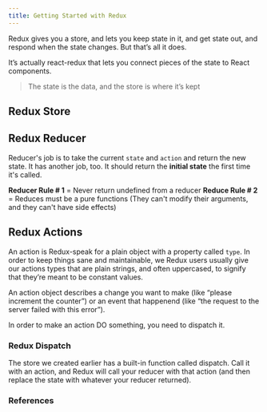 ```yaml
---
title: Getting Started with Redux
---
```


Redux gives you a store, and lets you keep state in it, and get state out, and respond when the state changes. But that’s all it does.

It’s actually react-redux that lets you connect pieces of the state to React components.

> The state is the data, and the store is where it’s kept

## Redux Store


## Redux Reducer

Reducer's job is to take the current `state` and `action` and return the new state. It has another job, too. It should return the **initial state** the first time it's called.

**Reducer Rule # 1** = Never return undefined from a reducer
**Reduce Rule # 2** = Reduces must be a pure functions (They can't modify their arguments, and they can't have side effects)

## Redux Actions

An action is Redux-speak for a plain object with a property called `type`. In order to keep things sane and maintainable, we Redux users usually give our actions types that are plain strings, and often uppercased, to signify that they’re meant to be constant values.

An action object describes a change you want to make (like “please increment the counter”) or an event that happenend (like “the request to the server failed with this error”).

In order to make an action DO something, you need to dispatch it.

### Redux Dispatch

The store we created earlier has a built-in function called dispatch. Call it with an action, and Redux will call your reducer with that action (and then replace the state with whatever your reducer returned).

### References
